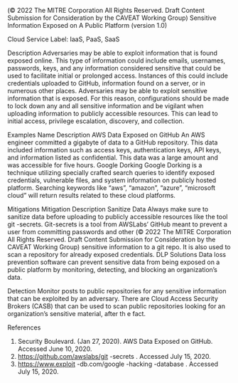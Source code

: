  
(© 2022 The MITRE Corporation All Rights Reserved. Draft Content 
Submission for Consideration by the CAVEAT Working Group) 
 Sensitive Information Exposed on A Public 
Platform (version 1.0) 
 
Cloud Service Label: IaaS, PaaS, SaaS 
 
Description 
Adversaries may be able to exploit information that is found exposed online. This type of 
information could include emails, usernames, passwords, keys, and any information 
considered sensitive that could be used to facilitate initial or prolonged access. 
Instances of this could include credentials uploaded to GitHub, information found on a 
server, or in numerous other places. Adversaries may be able to exploit sensitive 
information that is exposed. For this reason, configurations should be made to lock 
down any and all sensitive information and be vigilant when uploading information to 
publicly accessible resources. This can lead to initial access, privilege escalation, 
discovery, and collection. 
 
Examples 
Name Description 
AWS Data Exposed on GitHub 
 An AWS engineer committed a gigabyte of data to a 
GitHub repository. This data included information such 
as access keys, authentication keys, API keys, and 
information listed as confidential. This data was a large 
amount and was accessible for five hours. 
Google Dorking Google Dorking is a technique utilizing specially crafted 
search queries to identify exposed credentials, 
vulnerable files, and system information on publicly 
hosted platform. Searching keywords like “aws”, 
“amazon”, “azure”, “microsoft cloud” will return results 
related to these cloud platforms. 
 
Mitigations 
Mitigation Description 
Sanitize Data Always make sure to sanitize data before uploading to 
publicly accessible resources like the tool git -secrets. 
Git-secrets is a tool from AWSLabs’ GitHub meant to 
prevent a user from committing passwords and other 
(© 2022 The MITRE Corporation All Rights Reserved. Draft Content 
Submission for Consideration by the CAVEAT Working Group) 
 sensitive information to a git repo. It is also used to 
scan a repository for already exposed credentials. 
DLP Solutions 
 Data loss prevention software can prevent sensitive 
data from being exposed on a public platform by 
monitoring, detecting, and blocking an organization’s 
data. 
 
Detection 
Monitor posts to public repositories for any sensitive information that can be exploited 
by an adversary. There are Cloud Access Security Brokers (CASB) that can be used to 
scan public repositories looking for an organization’s sensitive material, after th e fact. 
 
References 
1. Security Boulevard. (Jan 27, 2020). AWS Data Exposed on GitHub. Accessed 
June 10, 2020. 
2. https://github.com/awslabs/git -secrets . Accessed July 15, 2020. 
3. https://www.exploit -db.com/google -hacking -database . Accessed July 15, 2020. 
 